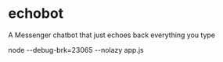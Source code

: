 # echobot
A Messenger chatbot that just echoes back everything you type

node --debug-brk=23065 --nolazy app.js
